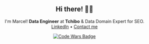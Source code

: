 <div align="center">
    <h2>Hi there! 👋😉</h2>
    <p>
        I'm Marcel! <strong>Data Engineer</strong> at <strong>Tchibo</strong> & Data Domain Expert for SEO.
        <br />
        <a href="https://de.linkedin.com/in/marcel-schliesser">LinkedIn</a>
        •
        <a href="https://thinq.digital/">Contact me</a>
    </p>
    <a href="https://www.codewars.com/users/marcelschliesser">
        <img src="https://www.codewars.com/users/marcelschliesser/badges/large" alt="Code Wars Badge">
    </a>
</div>
